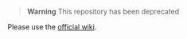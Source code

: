 > **Warning**
> This repository has been deprecated

Please use the [official wiki](https://github.com/2anki/2anki.net/wiki/Getting-started).
